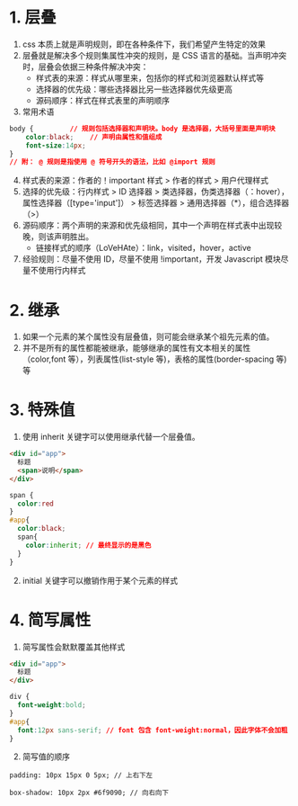 # 1. 层叠
1. css 本质上就是声明规则，即在各种条件下，我们希望产生特定的效果
2. 层叠就是解决多个规则集属性冲突的规则，是 CSS 语言的基础。当声明冲突时，层叠会依据三种条件解决冲突：
    - 样式表的来源：样式从哪里来，包括你的样式和浏览器默认样式等
    - 选择器的优先级：哪些选择器比另一些选择器优先级更高
    - 源码顺序：样式在样式表里的声明顺序
3. 常用术语
```css
body {         // 规则包括选择器和声明块。body 是选择器，大括号里面是声明块
    color:black;    // 声明由属性和值组成
    font-size:14px;
}
// 附： @ 规则是指使用 @ 符号开头的语法，比如 @import 规则
```
4. 样式表的来源：作者的！important 样式 > 作者的样式 > 用户代理样式
5. 选择的优先级：行内样式 > ID 选择器 > 类选择器，伪类选择器（：hover），属性选择器（[type='input']） > 标签选择器 > 通用选择器（*），组合选择器（>）
6. 源码顺序：两个声明的来源和优先级相同，其中一个声明在样式表中出现较晚，则该声明胜出。
    - 链接样式的顺序（LoVeHAte）：link，visited，hover，active
7. 经验规则：尽量不使用 ID，尽量不使用 !important，开发 Javascript 模块尽量不使用行内样式

# 2. 继承
1. 如果一个元素的某个属性没有层叠值，则可能会继承某个祖先元素的值。
2. 并不是所有的属性都能被继承，能够继承的属性有文本相关的属性（color,font 等），列表属性(list-style 等)，表格的属性(border-spacing 等)等

# 3. 特殊值
1. 使用 inherit 关键字可以使用继承代替一个层叠值。
```html
<div id="app">
  标题
  <span>说明</span>
</div>
```
```css
span {
  color:red
}
#app{
  color:black;
  span{
    color:inherit; // 最终显示的是黑色
  }
}
```
2. initial 关键字可以撤销作用于某个元素的样式

# 4. 简写属性
1. 简写属性会默默覆盖其他样式
```html
<div id="app">
  标题
</div>
```
```css
div {
  font-weight:bold;
}
#app{
  font:12px sans-serif; // font 包含 font-weight:normal，因此字体不会加粗
}
```
2. 简写值的顺序
```
padding: 10px 15px 0 5px; // 上右下左

box-shadow: 10px 2px #6f9090; // 向右向下
```